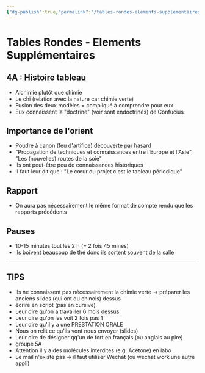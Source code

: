 ```yaml
---
{"dg-publish":true,"permalink":"/tables-rondes-elements-supplementaires/"}
---
```


# Tables Rondes - Elements Supplémentaires
## 4A : Histoire tableau
- Alchimie plutôt que chimie
- Le chi (relation avec la nature car chimie verte)
- Fusion des deux modèles = compliqué à comprendre pour eux
- Eux connaissent la "doctrine" (voir sont endoctrinés) de Confucius

## Importance de l'orient
- Poudre à canon (feu d'artifice) découverte par hasard
- "Propagation de techniques et connaissances entre l'Europe et l'Asie", "Les (nouvelles) routes de la soie"
- Ils ont peut-être peu de connaissances historiques
- Il faut leur dit que : "Le cœur du projet c'est le tableau périodique"

## Rapport
- On aura pas nécessairement le même format de compte rendu que les rapports précédents

## Pauses
- 10-15 minutes tout les 2 h (= 2 fois 45 mines)
- Ils boivent beaucoup de thé donc ils sortent souvent de la salle

---
## TIPS
- Ils ne connaissent pas nécessairement la chimie verte -> préparer les anciens slides (qui ont du chinois) dessus
- écrire en script (pas en cursive)
- Leur dire qu'on a travailler 6 mois dessus
- Leur dire qu'on les voit 2 fois pas 1
- Leur dire qu'il y a une PRESTATION ORALE
- Nous on relit ce qu'ils vont nous envoyer (slides)
- Leur dire de désigner qq'un de fort en français (ou anglais au pire)
- groupe 5A
- Attention il y a des molécules interdites (e.g. Acétone) en labo
- Le mail n'existe pas => il faut utiliser Wechat (ou wechat work une autre appli)

